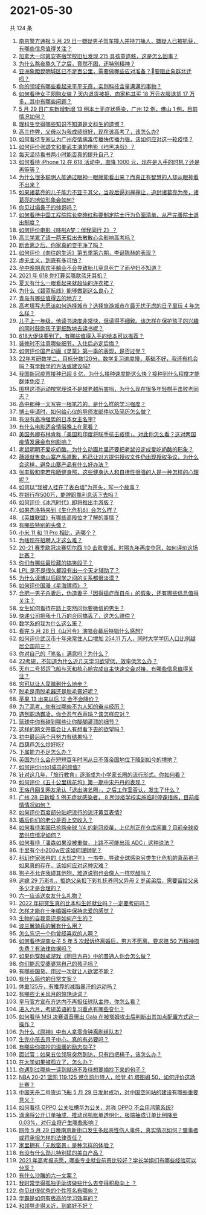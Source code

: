 # 2021-05-30

共 124 条

<!-- BEGIN -->
<!-- 最后更新时间 Sun May 30 2021 16:33:39 GMT+0800 (China Standard Time) -->

1. [南京警方通报 5 月 29
   日一嫌疑男子驾车撞人并持刀捅人，嫌疑人已被抓获，有哪些信息值得关注？](https://www.zhihu.com/question/462129219)
2. [加拿大一印第安寄宿学校旧址发现 215 具孩童遗骸，这是怎么回事？](https://www.zhihu.com/question/462022143)
3. [为什么熬夜熬久了之后，竟然不困，还特别精神？](https://www.zhihu.com/question/303134019)
4. [亚洲象距昆明城区已不足百公里，需要做哪些应对准备？要阻止象群北迁吗？](https://www.zhihu.com/question/462169548)
5. [你的领域有哪些看起来平平无奇，实则科技含量满满的事物？](https://www.zhihu.com/question/459861681)
6. [如何看待女子网购女装 7 天内退货被拒，商家称其买 18 万元衣服退货 17
   万多，其中有哪些问题？](https://www.zhihu.com/question/462187108)
7. [5 月 29 日广东新增新增 13 例本土无症状感染，广州 12 例，佛山 1
   例，目前情况如何？](https://www.zhihu.com/question/462164375)
8. [理科生觉得哪些知识不知道是文科生的遗憾？](https://www.zhihu.com/question/270455074)
9. [高三作弊，父母以为我成绩很好，现在该高考了，该怎么办?](https://www.zhihu.com/question/461546823)
10. [如何看待专家认为广州疫情病毒传播快传播力强，该如何应对这一轮疫情？](https://www.zhihu.com/question/462060673)
11. [如何评价张颂文和姜武主演的电影《扫黑决战》？](https://www.zhihu.com/question/455752818)
12. [每天坚持看书两小时能否真的提升自己？](https://www.zhihu.com/question/451546101)
13. [如何看待 iPhone 12 在 618 活动中，直降 1000
    元，现在是入手的时机？还是再等等？](https://www.zhihu.com/question/461312225)
14. [为什么很多聪明人能通过眼神一眼就能看出来？而真正有智慧的人却从眼神看不出来？](https://www.zhihu.com/question/55333539)
15. [如果诸葛亮的儿子能力不亚于其父，当政后逼刘禅禅让，追封诸葛亮为帝，诸葛亮的地位形象会如何?](https://www.zhihu.com/question/461502132)
16. [你见过塌鼻子的帅哥吗？](https://www.zhihu.com/question/272575994)
17. [如何看待中国工程院院长李晓红称要制定院士行为负面清单，从严完善院士退出制度？](https://www.zhihu.com/question/462035659)
18. [如何评价电影《哆啦A梦：伴我同行 2》？](https://www.zhihu.com/question/390164272)
19. [高三学累了请一两天假出去散散心会影响高考吗？](https://www.zhihu.com/question/429739425)
20. [断舍离之后，你家真的变干净了吗？](https://www.zhihu.com/question/461287259)
21. [如何评价《向往的生活》第五季第六期，李诞陈赫的表现？](https://www.zhihu.com/question/461948636)
22. [虚无主义，到底有多可怕？](https://www.zhihu.com/question/309651606)
23. [孕中晚期喜欢平躺会不会导致胎儿窒息死亡了而孕妇不知道？](https://www.zhihu.com/question/412446157)
24. [2021 年 618 你打算买哪款蓝牙耳机？](https://www.zhihu.com/question/461467494)
25. [夏天有什么一眼看起来就超仙的连衣裙？](https://www.zhihu.com/question/451969750)
26. [为什么《碧蓝航线》能够做到这么良心？](https://www.zhihu.com/question/459384567)
27. [青岛有哪些值得去的地方？](https://www.zhihu.com/question/268589944)
28. [高考填写志愿该如何选择城市？选择旅游城市在最无忧无虑的日子里玩 4
    年怎么样？](https://www.zhihu.com/question/461473516)
29. [儿子上一年级，他读书速度非常快，但读得不细致。该怎样在保护孩子的兴趣的同时鼓励孩子更细致地去读书呢？](https://www.zhihu.com/question/411684396)
30. [618大促快要到了，有哪些值得入手的绘本可以推荐？](https://www.zhihu.com/question/461403833)
31. [装修时不注意哪些细节，入住后必定后悔？](https://www.zhihu.com/question/436485069)
32. [如何评价国产动画《灵笼》第一季的表现，是否过誉？](https://www.zhihu.com/question/460671702)
33. [22年考研数学二，目标分数120分，数学复习进度慢，基础不好，我还有机会吗？有学数学的方法或建议吗?](https://www.zhihu.com/question/460454239)
34. [我国新冠疫苗接种已超 6
    亿，为什么接种速度能这么快？接种到什么程度才能群体免疫？](https://www.zhihu.com/question/462054245)
35. [围棋这项运动按常理说不是越老越厉害吗，为什么现在很多年轻棋手击败老同志？](https://www.zhihu.com/question/432357129)
36. [高中那种一天写完一根笔芯的，是什么样的学习强度？](https://www.zhihu.com/question/388312652)
37. [博士申请时，如何给心仪的导师发邮件以及简历怎么做？](https://www.zhihu.com/question/390877622)
38. [有没有高冷强势的日本女主名字?](https://www.zhihu.com/question/450309452)
39. [有什么电影适合情侣晚上在家看？](https://www.zhihu.com/question/358887778)
40. [美国务卿布林肯称「美国和印度将联手抗击疫情」，对此你怎么看？这对两国疫情发展会有何影响？](https://www.zhihu.com/question/462187161)
41. [老鼠明明不爱吃奶酪，为什么动画片里还要把老鼠设定成爱吃奶酪的形象？](https://www.zhihu.com/question/454363021)
42. [薇娅就售卖山寨产品道歉，称已让对方提供授权文件仍出现授权争议，为什么会这样，避免山寨产品有什么好办法？](https://www.zhihu.com/question/461988510)
43. [张丰毅和李若彤晒健身照，这些健身达人和自律性很强的人是一种怎样的心理呢？](https://www.zhihu.com/question/459415948)
44. [如何以“我被人挂在了表白墙”为开头，写一个故事？](https://www.zhihu.com/question/461083286)
45. [在银行存500万，能辞职靠利息活下去吗？](https://www.zhihu.com/question/347518117)
46. [如何评价《冰汽时代》即将推出手游版？](https://www.zhihu.com/question/460675839)
47. [如果杰洛特来到《生化危机8》会怎么样？](https://www.zhihu.com/question/459033335)
48. [《英雄联盟》有哪些高段位才了解的事情？](https://www.zhihu.com/question/460098622)
49. [有哪些特别的头像？](https://www.zhihu.com/question/375951828)
50. [小米 11 和 11 Pro 相比，选哪个？](https://www.zhihu.com/question/451981720)
51. [为啥现在招聘人才这么难？](https://www.zhihu.com/question/454330385)
52. [20-21 赛季欧冠决赛切尔西 1:0
    击败曼城，时隔九年再度夺冠，如何评价这场比赛？](https://www.zhihu.com/question/462143896)
53. [你们有哪些最珍藏的搞笑段子？](https://www.zhihu.com/question/389442595)
54. [LPL 是不是很久都没有出一个天才辅助了？](https://www.zhihu.com/question/460740647)
55. [为什么读博以后同学之间的关系都很淡漠？](https://www.zhihu.com/question/437021655)
56. [如何评价国漫《星海镖师》？](https://www.zhihu.com/question/29169402)
57. [合肥一男子杀妻后，伪造妻子「因得癌症而自杀」的假象，还有哪些信息值得关注？](https://www.zhihu.com/question/461886353)
58. [女生如何看待在路上突然问你要微信的男生？](https://www.zhihu.com/question/320105658)
59. [快递公司把我十几万的合同搞丢了，这怎么赔偿？](https://www.zhihu.com/question/374980406)
60. [数学系的我为什么这么笨？](https://www.zhihu.com/question/461756255)
61. [看完 5 月 28 日《山河令》演唱会幕后特辑什么感想?](https://www.zhihu.com/question/461930253)
62. [如何评价武汉市十年来常住人口增加 254.11
    万人，同时大学学历人口比例越居全国前三？](https://www.zhihu.com/question/461642433)
63. [你对自己的「笔名」满意吗？为什么？](https://www.zhihu.com/question/462088461)
64. [22考研，不知道为什么近几天学习欲望低，效率低怎么办？](https://www.zhihu.com/question/454494888)
65. [天舟二号货运飞船与天和核心舱完成自主快速交会对接，有哪些信息值得关注？](https://www.zhihu.com/question/462162007)
66. [穷可以让人卑微到什么地步？](https://www.zhihu.com/question/316979063)
67. [脱毛是用脱毛器还是脱毛膏好呢？](https://www.zhihu.com/question/21059868)
68. [苹果 13 出来以后 12 会不会降价？](https://www.zhihu.com/question/451198251)
69. [为了高考，你有过哪些不为人知的奋斗经历？](https://www.zhihu.com/question/461699971)
70. [遇到职场霸凌，你会忍气吞声吗？该怎样应对？](https://www.zhihu.com/question/462014220)
71. [篮球中你有碰到哪些让你醍醐灌顶的细节？](https://www.zhihu.com/question/443277713)
72. [这样的网文开篇会让人有想看下去的欲望吗？](https://www.zhihu.com/question/461971034)
73. [初中最后两个月努力有结果吗？](https://www.zhihu.com/question/453345783)
74. [西葫芦怎么炒好吃?](https://www.zhihu.com/question/455923825)
75. [下属能力不足怎么办？](https://www.zhihu.com/question/451793430)
76. [英国为什么会在短短百年时间从日不落帝国地位下降到如今的境地？](https://www.zhihu.com/question/458600603)
77. [如何评价into1成员的颜值?](https://www.zhihu.com/question/456470539)
78. [针对这几年，「旅行教育」逐渐成为小学家长圈的流行形式。你如何看？](https://www.zhihu.com/question/460468492)
79. [如何评价《五十公里桃花坞》第一期中宋丹丹的表现？](https://www.zhihu.com/question/460852707)
80. [王珞丹回复网友承认「退出演艺圈」，之后工作室否认，发生了什么？](https://www.zhihu.com/question/461310414)
81. [广州 28 日新增 5 例无症状感染者， 8
    所涉疫学校实施临时停课措施，目前疫情情况如何？](https://www.zhihu.com/question/461901108)
82. [如何评价百度部分贴吧流行的流汗黄豆表情?](https://www.zhihu.com/question/431951953)
83. [婚后你们的老公是否上交收入？](https://www.zhihu.com/question/446421532)
84. [如何看待美国已抢购全球 1/4
    的新冠疫苗，上亿剂正在仓库闲置？目前全球疫苗供应情况如何？](https://www.zhihu.com/question/460152630)
85. [如何看待「潘森如果没被重做，上路不可能出现 ADC」这种说法？](https://www.zhihu.com/question/457008736)
86. [手里有个小200w应该如何理财呢？](https://www.zhihu.com/question/458397585)
87. [科幻作家张冉的《大饥之年》一书中，导致全球感染另类生化危机的真菌孢子如果真的存在，该如何应对这种灾难？](https://www.zhihu.com/question/368901650)
88. [狗子不允许我碰其他狗，难道说狗也会像人一样吃醋吗？](https://www.zhihu.com/question/461721289)
89. [远嫁 29 万彩礼，拒绝父亲扣下彩礼抚养同父异母 2
    岁弟弟后，需要留给父亲多少才是合理的？](https://www.zhihu.com/question/461285207)
90. [六一应该送女友什么礼物？](https://www.zhihu.com/question/60285884)
91. [2022 年研究生真的比本科生好就业吗？一定要考研吗？](https://www.zhihu.com/question/461310407)
92. [怎样才能在十年婚姻中保持恋爱的感觉？](https://www.zhihu.com/question/458200334)
93. [生物的自我意识是如何产生的？](https://www.zhihu.com/question/459715465)
94. [波兰翼骑兵的翼有什么用？](https://www.zhihu.com/question/55305997)
95. [怎么忘记一个你曾经喜欢的人啊？](https://www.zhihu.com/question/460591788)
96. [如何看待湖南女子 5 年 5 次起诉终离婚后，男方不愿离，要求赔 50
    万精神损失费？有法律依据吗？](https://www.zhihu.com/question/461885174)
97. [如果你穿越成游戏《明日方舟》中的普通人你会怎么做？](https://www.zhihu.com/question/461164416)
98. [你们能忍受婆婆骂自己的孩子吗？](https://www.zhihu.com/question/454976302)
99. [有哪些国货，用过一次就让人欲罢不能？](https://www.zhihu.com/question/393594038)
100. [有什么简约的日常文案？](https://www.zhihu.com/question/453999428)
101. [体重125斤，有推荐的减脂暴汗的运动吗？](https://www.zhihu.com/question/459003254)
102. [有哪些无关风月的惊艳诗词？](https://www.zhihu.com/question/454234983)
103. [皇马官方宣布齐达内不再担任球队主帅，你怎么看？](https://www.zhihu.com/question/461715792)
104. [进入六月，考研英语的复习重点有哪些变化？](https://www.zhihu.com/question/397257214)
105. [如何看待 MSI 决赛语音曝出 Gala
     在被塔姆攻击后判断出其加点配置方式这一操作？](https://www.zhihu.com/question/461780557)
106. [为什么《原神》中有人拿零命钟离刷组队本?](https://www.zhihu.com/question/460950761)
107. [生完小孩去月子中心，真的有必要吗？](https://www.zhihu.com/question/350300161)
108. [有哪些你摘抄的温暖的励志句子?](https://www.zhihu.com/question/435739334)
109. [面试官：如果五位领导突然到访，只有四把椅子，该怎么办？](https://www.zhihu.com/question/456412666)
110. [在大学如果被孤立了，怎么办？](https://www.zhihu.com/question/455681882)
111. [你遇到过哪些一读到就迫不及待想要摘抄下来的句子？](https://www.zhihu.com/question/456839676)
112. [NBA 20-21 篮网 119:125 憾负凯尔特人，哈登 41 塔图姆
     50，如何评价这场比赛？](https://www.zhihu.com/question/461978153)
113. [中国天舟二号货运飞船 5 月 29
     日发射成功，对中国空间站的建设有哪些重要意义？](https://www.zhihu.com/question/460289721)
114. [如何看待 OPPO 公关吐槽华为公关，并称 OPPO
     不会用鸿蒙系统?](https://www.zhihu.com/question/461394382)
115. [滴滴将公开订单抽成，推动司机账单透明化，极端抽成订单比例降至
     0.03%，对行业将产生哪些影响？](https://www.zhihu.com/question/461562442)
116. [网传 5 月 29
     日晚南京新街口发生多起恶性伤人事件，真实情况如何？肇事者或将承担怎样的法律责任？](https://www.zhihu.com/question/462117183)
117. [家里拥有「无敌窗景」是种怎样的体验？](https://www.zhihu.com/question/459289624)
118. [有没有什么劲儿特别猛的美白产品？](https://www.zhihu.com/question/441955092)
119. [2021
     年高考报志愿，哪些专业就业前景比较好？学长学姐们有哪些经验可以分享？](https://www.zhihu.com/question/458812643)
120. [有什么沙雕的六一文案？](https://www.zhihu.com/question/461101229)
121. [我时常觉得孤独无助该做些什么去变得积极向上 ？](https://www.zhihu.com/question/460648517)
122. [你见过很优秀的个性签名有哪些？](https://www.zhihu.com/question/265584312)
123. [学霸是如何有极高的学习效率的？](https://www.zhihu.com/question/366475943)
124. [和领导走得太近，到底好不好？](https://www.zhihu.com/question/435265697)

<!-- END -->
